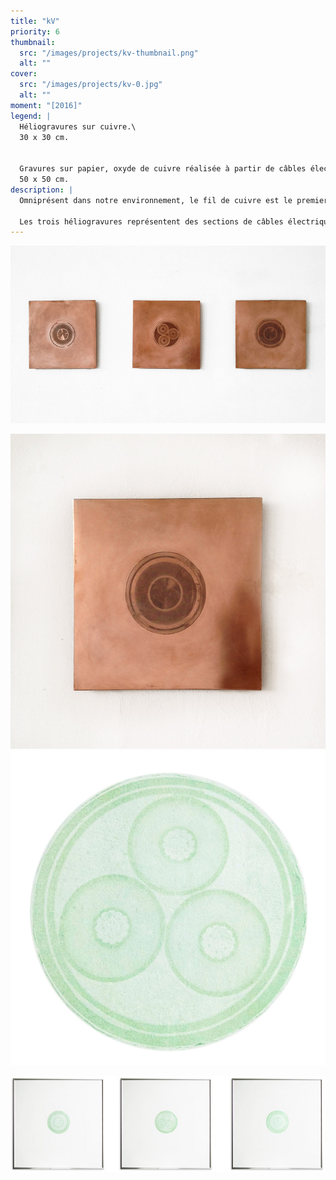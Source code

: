 ```yaml
---
title: "kV"
priority: 6
thumbnail:
  src: "/images/projects/kv-thumbnail.png"
  alt: ""
cover:
  src: "/images/projects/kv-0.jpg"
  alt: ""
moment: "[2016]"
legend: |
  Héliogravures sur cuivre.\
  30 x 30 cm.


  Gravures sur papier, oxyde de cuivre réalisée à partir de câbles électrique.\
  50 x 50 cm.
description: |
  Omniprésent dans notre environnement, le fil de cuivre est le premier outil de transport d’énergie et de conductibilité électrique. Il est à l’image de l’objet technique dans son plus simple appareil. 

  Les trois héliogravures représentent des sections de câbles électriques vues en coupe et dans leur taille d’origine. Tirés des plaques, plusieurs tirages sont obtenus à partir d’un pigment d’oxyde de cuivre. Ce pigment, réalisé à partir de fil électrique oxydé, renvoie à la plasticité des câbles dans leur matérialité brute.
---
```


![](/images/projects/kv-1.jpg)

![](/images/projects/kv-2.jpg)
![](/images/projects/kv-3.jpg)

![](/images/projects/kv-4.jpg)
